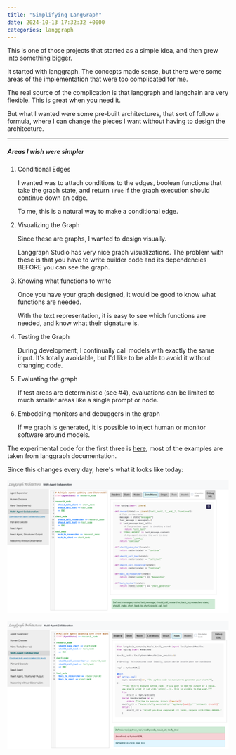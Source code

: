 ```yaml
---
title: "Simplifying LangGraph"
date: 2024-10-13 17:32:32 +0000
categories: langgraph
---
```

This is one of those projects that started as a simple idea, and then grew into something bigger.

It started with langgraph.  The concepts made sense, but there were some areas of the implementation that were too complicated for me.  

The real source of the complication is that langgraph and langchain are very flexible.  This is great when you need it.

But what I wanted were some pre-built architectures, that sort of follow a formula, where I can change the pieces I want without having to design the architecture.

---

##### Areas I wish were simpler

1. Conditional Edges

   I wanted was to attach conditions to the edges, boolean functions that take the graph state, and return `True` if the graph execution should continue down an edge.

   To me, this is a natural way to make a conditional edge.  

2. Visualizing the Graph

   Since these are graphs, I wanted to design visually.

   Langgraph Studio has very nice graph visualizations.  The problem with these is that you have to write builder code and its dependencies BEFORE you can see the graph.

3. Knowing what functions to write

   Once you have your graph designed, it would be good to know what functions are needed.  

   With the text representation, it is easy to see which functions are needed, and know what their signature is.  
4. Testing the Graph

   During development, I continually call models with exactly the same input.  It's totally avoidable, but  I'd like to be able to avoid it without changing code.

5. Evaluating the graph

   If test areas are deterministic (see #4), evaluations can be limited to much smaller areas like a single prompt or node.  

6. Embedding monitors and debuggers in the graph

   If we graph is generated, it is possible to inject human or monitor software around models.

The experimental code for the first three is <a href="https://gengraph-production.up.railway.app/" target="_blank">here</a>, most of the examples are taken from langgraph documentation.

Since this changes every day, here's what it looks like today:

![Image description](/images/screenshot1.png)

![Image description](/images/screenshot2.png)
